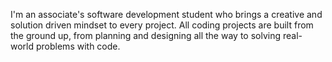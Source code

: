 I'm an associate's software development student who brings a creative and solution driven mindset to every project. All coding projects are built from the ground up, from 
planning and designing all the way to solving real-world problems with code.
